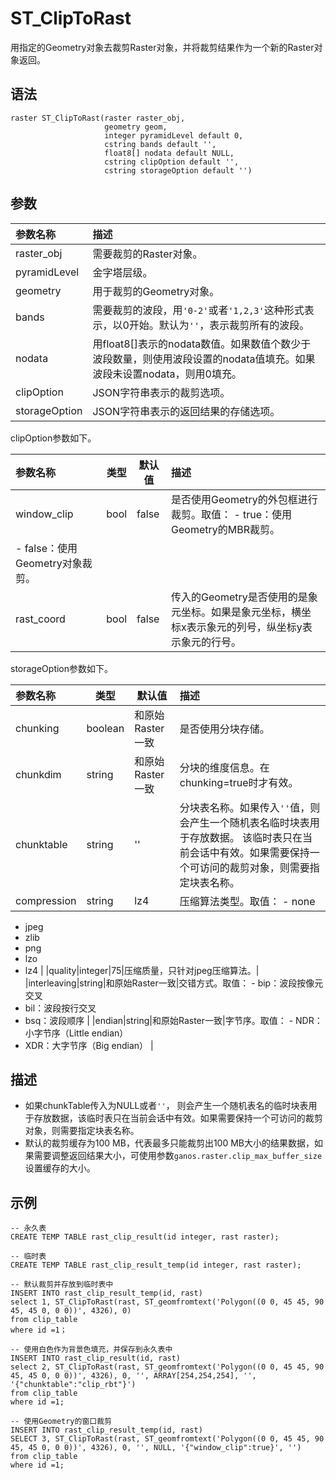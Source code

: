 # ST\_ClipToRast

用指定的Geometry对象去裁剪Raster对象，并将裁剪结果作为一个新的Raster对象返回。

## 语法

```
raster ST_ClipToRast(raster raster_obj,
                     geometry geom,
                     integer pyramidLevel default 0,
                     cstring bands default '',
                     float8[] nodata default NULL,
                     cstring clipOption default '',
                     cstring storageOption default '')
```

## 参数

|参数名称|描述|
|:---|:-|
|raster\_obj|需要裁剪的Raster对象。|
|pyramidLevel|金字塔层级。|
|geometry|用于裁剪的Geometry对象。|
|bands|需要裁剪的波段，用`'0-2'`或者`'1,2,3'`这种形式表示，以0开始。默认为`''`，表示裁剪所有的波段。|
|nodata|用float8\[\]表示的nodata数值。如果数值个数少于波段数量，则使用波段设置的nodata值填充。如果波段未设置nodata，则用0填充。|
|clipOption|JSON字符串表示的裁剪选项。|
|storageOption|JSON字符串表示的返回结果的存储选项。|

clipOption参数如下。

|参数名称|类型|默认值|描述|
|:---|--|---|:-|
|window\_clip|bool|false|是否使用Geometry的外包框进行裁剪。取值： -   true：使用Geometry的MBR裁剪。
-   false：使用Geometry对象裁剪。 |
|rast\_coord|bool|false|传入的Geometry是否使用的是象元坐标。如果是象元坐标，横坐标x表示象元的列号，纵坐标y表示象元的行号。|

storageOption参数如下。

|参数名称|类型|默认值|描述|
|:---|--|---|:-|
|chunking|boolean|和原始Raster一致|是否使用分块存储。|
|chunkdim|string|和原始Raster一致|分块的维度信息。在chunking=true时才有效。|
|chunktable|string|''|分块表名称。如果传入`''`值，则会产生一个随机表名临时块表用于存放数据。 该临时表只在当前会话中有效。如果需要保持一个可访问的裁剪对象，则需要指定块表名称。|
|compression|string|lz4|压缩算法类型。取值： -   none
-   jpeg
-   zlib
-   png
-   lzo
-   lz4 |
|quality|integer|75|压缩质量，只针对jpeg压缩算法。|
|interleaving|string|和原始Raster一致|交错方式。取值： -   bip：波段按像元交叉
-   bil：波段按行交叉
-   bsq：波段顺序 |
|endian|string|和原始Raster一致|字节序。取值： -   NDR：小字节序（Little endian）
-   XDR：大字节序（Big endian） |

## 描述

-   如果chunkTable传入为NULL或者`''`， 则会产生一个随机表名的临时块表用于存放数据，该临时表只在当前会话中有效。如果需要保持一个可访问的裁剪对象，则需要指定块表名称。
-   默认的裁剪缓存为100 MB，代表最多只能裁剪出100 MB大小的结果数据，如果需要调整返回结果大小，可使用参数`ganos.raster.clip_max_buffer_size`设置缓存的大小。

## 示例

```
-- 永久表
CREATE TEMP TABLE rast_clip_result(id integer, rast raster);

-- 临时表
CREATE TEMP TABLE rast_clip_result_temp(id integer, rast raster);

-- 默认裁剪并存放到临时表中
INSERT INTO rast_clip_result_temp(id, rast) 
select 1, ST_ClipToRast(rast, ST_geomfromtext('Polygon((0 0, 45 45, 90 45, 45 0, 0 0))', 4326), 0) 
from clip_table 
where id =1；

-- 使用白色作为背景色填充，并保存到永久表中
INSERT INTO rast_clip_result(id, rast) 
select 2, ST_ClipToRast(rast, ST_geomfromtext('Polygon((0 0, 45 45, 90 45, 45 0, 0 0))', 4326), 0, '', ARRAY[254,254,254], '', '{"chunktable":"clip_rbt"}') 
from clip_table 
where id =1;

-- 使用Geometry的窗口裁剪
INSERT INTO rast_clip_result_temp(id, rast) 
SELECT 3, ST_ClipToRast(rast, ST_geomfromtext('Polygon((0 0, 45 45, 90 45, 45 0, 0 0))', 4326), 0, '', NULL, '{"window_clip":true}', '') 
from clip_table 
where id =1;
```

